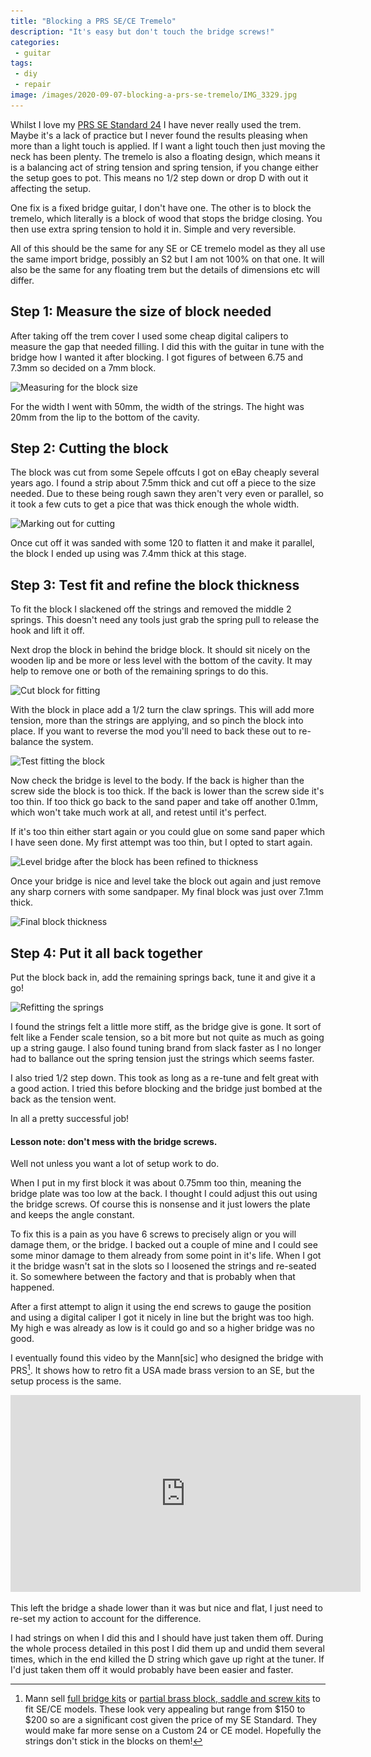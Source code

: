 ```yaml
---
title: "Blocking a PRS SE/CE Tremelo"
description: "It's easy but don't touch the bridge screws!"
categories:
 - guitar
tags:
 - diy
 - repair
image: /images/2020-09-07-blocking-a-prs-se-tremelo/IMG_3329.jpg
---
```

Whilst I love my [PRS SE Standard 24][andertonssestd24] I have never really used the trem.  Maybe it's a lack of practice but I never found the results pleasing when more than a light touch is applied. If I want a light touch then just moving the neck has been plenty.  The tremelo is also a floating design, which means it is a balancing act of string tension and spring tension, if you change either the setup goes to pot.  This means no 1/2 step down or drop D with out it affecting the setup.

One fix is a fixed bridge guitar, I don't have one.  The other is to block the tremelo, which literally is a block of wood that stops the bridge closing.  You then use extra spring tension to hold it in.  Simple and very reversible.

All of this should be the same for any SE or CE tremelo model as they all use the same import bridge, possibly an S2 but I am not 100% on that one.  It will also be the same for any floating trem but the details of dimensions etc will differ.

<!-- more -->

## Step 1: Measure the size of block needed

After taking off the trem cover I used some cheap digital calipers to measure the gap that needed filling.  I did this with the guitar in tune with the bridge how I wanted it after blocking.   I got figures of between 6.75 and 7.3mm so decided on a 7mm block. 

<img class="padded center"
        alt="Measuring for the block size"
        src="/images/2020-09-07-blocking-a-prs-se-tremelo/IMG_3322.jpg"
        srcset="/images/2020-09-07-blocking-a-prs-se-tremelo/IMG_3322.jpg 1x, /images/2020-09-07-blocking-a-prs-se-tremelo/IMG_3322-2x.jpg 2x" />

For the width I went with 50mm, the width of the strings. The hight was 20mm from the lip to the bottom of the cavity.

## Step 2: Cutting the block

The block was cut from some Sepele offcuts I got on eBay cheaply several years ago.  I found a strip about 7.5mm thick and cut off a piece to the size needed.  Due to these being rough sawn they aren't very even or parallel, so it took a few cuts to get a pice that was thick enough the whole width.

<img class="padded center"
        alt="Marking out for cutting"
        src="/images/2020-09-07-blocking-a-prs-se-tremelo/IMG_3324.jpg"
        srcset="/images/2020-09-07-blocking-a-prs-se-tremelo/IMG_3324.jpg 1x, /images/2020-09-07-blocking-a-prs-se-tremelo/IMG_3324-2x.jpg 2x" />

Once cut off it was sanded with some 120 to flatten it and make it parallel, the block I ended up using was 7.4mm thick at this stage.

## Step 3: Test fit and refine the block thickness

To fit the block I slackened off the strings and removed the middle 2 springs.  This doesn't need any tools just grab the spring pull to release the hook and lift it off.

Next drop the block in behind the bridge block. It should sit nicely on the wooden lip and be more or less level with the bottom of the cavity.  It may help to remove one or both of the remaining springs to do this.

<img class="padded center"
        alt="Cut block for fitting"
        src="/images/2020-09-07-blocking-a-prs-se-tremelo/IMG_3329.jpg"
        srcset="/images/2020-09-07-blocking-a-prs-se-tremelo/IMG_3329.jpg 1x, /images/2020-09-07-blocking-a-prs-se-tremelo/IMG_3329.jpg 2x" />

With the block in place add a 1/2 turn the claw springs.  This will add more tension, more than the strings are applying, and so pinch the block into place.  If you want to reverse the mod you'll need to back these out to re-balance the system.

<img class="padded center"
        alt="Test fitting the block"
        src="/images/2020-09-07-blocking-a-prs-se-tremelo/IMG_3326.jpg"
        srcset="/images/2020-09-07-blocking-a-prs-se-tremelo/IMG_3326.jpg 1x, /images/2020-09-07-blocking-a-prs-se-tremelo/IMG_3326-2x.jpg 2x" />

Now check the bridge is level to the body.  If the back is higher than the screw side the block is too thick.  If the back is lower than the screw side it's too thin.  If too thick go back to the sand paper and take off another 0.1mm, which won't take much work at all, and retest until it's perfect.  

If it's too thin either start again or you could glue on some sand paper which I have seen done. My first attempt was too thin, but I opted to start again.

<img class="padded center"
        alt="Level bridge after the block has been refined to thickness"
        src="/images/2020-09-07-blocking-a-prs-se-tremelo/IMG_3348.jpg"
        srcset="/images/2020-09-07-blocking-a-prs-se-tremelo/IMG_3348.jpg 1x, /images/2020-09-07-blocking-a-prs-se-tremelo/IMG_3348-2x.jpg 2x" />

Once your bridge is nice and level take the block out again and just remove any sharp corners with some sandpaper.  My final block was just over 7.1mm thick.

<img class="padded center"
        alt="Final block thickness"
        src="/images/2020-09-07-blocking-a-prs-se-tremelo/IMG_3327.jpg"
        srcset="/images/2020-09-07-blocking-a-prs-se-tremelo/IMG_3327.jpg 1x, /images/2020-09-07-blocking-a-prs-se-tremelo/IMG_3327-2x.jpg 2x" />

## Step 4: Put it all back together

Put the block back in, add the remaining springs back, tune it and give it a go!

<img class="padded center"
        alt="Refitting the springs"
        src="/images/2020-09-07-blocking-a-prs-se-tremelo/IMG_3328.jpg"
        srcset="/images/2020-09-07-blocking-a-prs-se-tremelo/IMG_3328.jpg 1x, /images/2020-09-07-blocking-a-prs-se-tremelo/IMG_3328-2x.jpg 2x" />

I found the strings felt a little more stiff, as the bridge give is gone. It sort of felt like a Fender scale tension, so a bit more but not quite as much as going up a string gauge.  I also found tuning brand from slack faster as I no longer had to ballance out the spring tension just the strings which seems faster.

I also tried 1/2 step down.  This took as long as a re-tune and felt great with a good action.  I tried this before blocking and the bridge just bombed at the back as the tension went.

In all a pretty successful job!

#### Lesson note: don't mess with the bridge screws.

Well not unless you want a lot of setup work to do.

When I put in my first block it was about 0.75mm too thin, meaning the bridge plate was too low at the back.  I thought I could adjust this out using the bridge screws.  Of course this is nonsense and it just lowers the plate and keeps the angle constant.

To fix this is a pain as you have 6 screws to precisely align or you will damage them, or the bridge.  I backed out a couple of mine and I could see some minor damage to them already from some point in it's life.  When I got it the bridge wasn't sat in the slots so I loosened the strings and re-seated it.  So somewhere between the factory and that is probably when that happened.

After a first attempt to align it using the end screws to gauge the position and using a digital caliper I got it nicely in line but the bright was too high.  My high e was already as low is it could go and so a higher bridge was no good.

I eventually found this video by the Mann[sic] who designed the bridge with PRS[^seblockmannbridgeupgare]. It shows how to retro fit a USA made brass version to an SE, but the setup process is the same.  

<iframe width="560" height="315" src="https://www.youtube.com/embed/cHA_xu844Rs" frameborder="0" allow="accelerometer; autoplay; encrypted-media; gyroscope; picture-in-picture" allowfullscreen></iframe>

This left the bridge a shade lower than it was but nice and flat, I just need to re-set my action to account for the difference.

I had strings on when I did this and I should have just taken them off.  During the whole process detailed in this post I did them up and undid them several times, which in the end killed the D string which gave up right at the tuner.  If I'd just taken them off it would probably have been easier and faster.

[^seblockmannbridgeupgare]: Mann sell [full bridge kits][mannbridgekit] or [partial brass block, saddle and screw kits][mannblockkit] to fit SE/CE models.  These look very appealing but range from $150 to $200 so are a significant cost given the price of my SE Standard.  They would make far more sense on a Custom 24 or CE model.  Hopefully the strings don't stick in the blocks on them!

[andertonssestd24]: https://www.andertons.co.uk/prs-se-standard-24-in-vintage-cherry-pse-st4vc-1
[mannblockkit]: https://www.johnmannsguitarvault.com/shop/Parts/Guitar-Parts/Bridge-Parts/p/MannMade-USA-Upgrade-Kit---PRS-CE-SE-S2-Bridges---Nickel-x42807174.htm
[mannbridgekit]: https://www.johnmannsguitarvault.com/shop/Parts/Guitar-Parts/Bridges/MannMade-USA/Guitar-Tremolo-Bridges/p/MannMade-USA-PRSMANN-Vibrato-Bridge---Nickel-x47867916.htm
